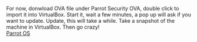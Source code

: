 For now, donwload OVA file under Parrot Security OVA, double click to import it into VirtualBox. Start it, wait a few minutes, a pop up will ask if you want to update. Update, this will take a while. Take a snapshot of the machine in VirtualBox. Then go crazy! <br>
[Parrot OS](https://www.parrotsec.org/download/)
